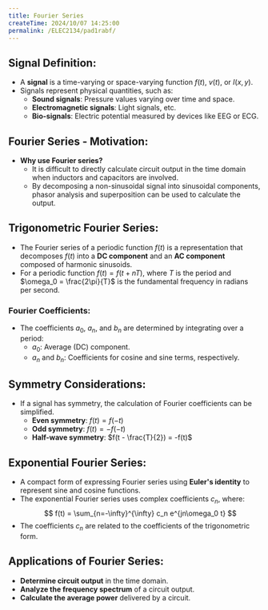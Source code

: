 ```yaml
---
title: Fourier Series
createTime: 2024/10/07 14:25:00
permalink: /ELEC2134/pad1rabf/
---
```


## Signal Definition:
- A **signal** is a time-varying or space-varying function $f(t)$, $v(t)$, or $I(x, y)$.
- Signals represent physical quantities, such as:
  - **Sound  signals**: Pressure values varying over time and space.
  - **Electromagnetic signals**: Light signals, etc.
  - **Bio-signals**: Electric potential measured by devices like EEG or ECG.

## Fourier Series - Motivation:
- **Why use Fourier series?**
  - It is difficult to directly calculate circuit output in the time domain when inductors and capacitors are involved.
  - By decomposing a non-sinusoidal signal into sinusoidal components, phasor analysis and superposition can be used to calculate the output.

## Trigonometric Fourier Series:
- The Fourier series of a periodic function $f(t)$ is a representation that decomposes $f(t)$ into a **DC component** and an **AC component** composed of harmonic sinusoids.
- For a periodic function $f(t) = f(t + nT)$, where $T$ is the period and $\omega_0 = \frac{2\pi}{T}$ is the fundamental frequency in radians per second.
  
### Fourier Coefficients:
- The coefficients $a_0$, $a_n$, and $b_n$ are determined by integrating over a period:
  - $a_0$: Average (DC) component.
  - $a_n$ and $b_n$: Coefficients for cosine and sine terms, respectively.

## Symmetry Considerations:
- If a signal has symmetry, the calculation of Fourier coefficients can be simplified.
  - **Even symmetry**: $f(t) = f(-t)$
  - **Odd symmetry**: $f(t) = -f(-t)$
  - **Half-wave symmetry**: $f(t - \frac{T}{2}) = -f(t)$

## Exponential Fourier Series:
- A compact form of expressing Fourier series using **Euler's identity** to represent sine and cosine functions.
- The exponential Fourier series uses complex coefficients $c_n$, where:
  $$
  f(t) = \sum_{n=-\infty}^{\infty} c_n e^{jn\omega_0 t}
  $$
- The coefficients $c_n$ are related to the coefficients of the trigonometric form.

## Applications of Fourier Series:
- **Determine circuit output** in the time domain.
- **Analyze the frequency spectrum** of a circuit output.
- **Calculate the average power** delivered by a circuit.